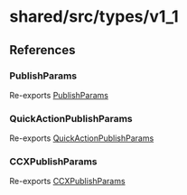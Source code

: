 # shared/src/types/v1\_1

## References

### PublishParams

Re-exports [PublishParams](output-params-types/interfaces/publish-params.md)

<HorizontalLine />

### QuickActionPublishParams

Re-exports [QuickActionPublishParams](output-params-types/interfaces/quick-action-publish-params.md)

<HorizontalLine />

### CCXPublishParams

Re-exports [CCXPublishParams](output-params-types/interfaces/ccx-publish-params.md)

